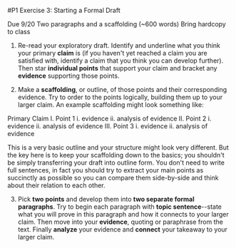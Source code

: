 #P1 Exercise 3: Starting a Formal Draft

Due 9/20
Two paragraphs and a scaffolding (~600 words)
Bring hardcopy to class

1. Re-read your exploratory draft. Identify and underline what you think your primary **claim** is (if you haven't yet reached a claim you are satisfied with, identify a claim that you think you can develop further). Then star **individual points** that support your claim and bracket any **evidence** supporting those points.

2. Make a **scaffolding**, or outline, of those points and their corresponding evidence. Try to order to the points logically, building them up to your larger claim. An example scaffolding might look something like:

Primary Claim
I. Point 1
  i. evidence
  ii. analysis of evidence
II. Point 2
  i. evidence
  ii. analysis of evidence
III. Point 3
  i. evidence
  ii. analysis of evidence

This is a very basic outline and your structure might look very different. But the key here is to keep your scaffolding down to the basics; you shouldn't be simply transferring your draft into outline form. You don't need to write full sentences, in fact you should try to extract your main points as succinctly as possible so you can compare them side-by-side and think about their relation to each other.

3. Pick **two points** and develop them into **two separate formal paragraphs**. Try to begin each paragraph with **topic sentence**--state what you will prove in this paragraph and how it connects to your larger claim. Then move into your **evidence**, quoting or paraphrase from the text. Finally **analyze** your evidence and **connect** your takeaway to your larger claim.
